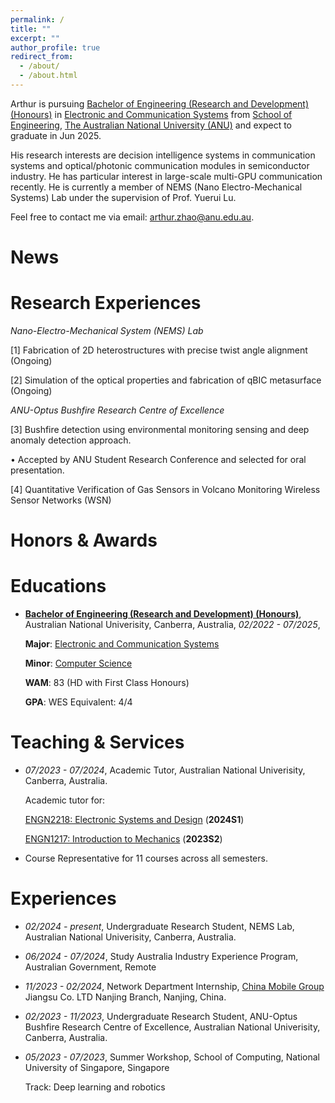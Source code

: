 ```yaml
---
permalink: /
title: ""
excerpt: ""
author_profile: true
redirect_from: 
  - /about/
  - /about.html
---
```



<span class='anchor' id='about-me'></span>

Arthur is pursuing [Bachelor of Engineering (Research and Development) (Honours)](https://programsandcourses.anu.edu.au/2022/program/aenrd) in [Electronic and Communication Systems](https://programsandcourses.anu.edu.au/2022/major/ELCO-MAJ) from [School of Engineering](https://eng.anu.edu.au/), [The Australian National University (ANU)](https://www.anu.edu.au/) and expect to graduate in Jun 2025.

His research interests are decision intelligence systems in communication systems and optical/photonic communication modules in semiconductor industry. He has particular interest in large-scale multi-GPU communication recently. He is currently a member of NEMS (Nano Electro-Mechanical Systems) Lab under the supervision of Prof. Yuerui Lu.

Feel free to contact me via email: [arthur.zhao@anu.edu.au](mailto:arthur.zhao@anu.edu.au).

# News


# Research Experiences 
_Nano-Electro-Mechanical System (NEMS) Lab_

[1] Fabrication of 2D heterostructures with precise twist angle alignment (Ongoing)

[2] Simulation of the optical properties and fabrication of qBIC metasurface (Ongoing)

_ANU-Optus Bushfire Research Centre of Excellence_

[3] Bushfire detection using environmental monitoring sensing and deep anomaly detection approach.

• Accepted by ANU Student Research Conference and selected for oral presentation.

[4] Quantitative Verification of Gas Sensors in Volcano Monitoring Wireless Sensor Networks (WSN)


# Honors & Awards


# Educations
- [**Bachelor of Engineering (Research and Development) (Honours)**](https://programsandcourses.anu.edu.au/2022/program/aenrd), Australian National Univerisity, Canberra, Australia, *02/2022 - 07/2025*,

  **Major**: [Electronic and Communication Systems](https://programsandcourses.anu.edu.au/2022/major/ELCO-MAJ)

  **Minor**: [Computer Science](https://programsandcourses.anu.edu.au/2022/minor/csci-min)

  **WAM**: 83 (HD with First Class Honours)

  **GPA**: WES Equivalent: 4/4

# Teaching & Services
- *07/2023 - 07/2024*, Academic Tutor, Australian National Univerisity, Canberra, Australia.

  Academic tutor for:

    [ENGN2218: Electronic Systems and Design](https://programsandcourses.anu.edu.au/2024/course/engn2218) (**2024S1**)

    [ENGN1217: Introduction to Mechanics](https://programsandcourses.anu.edu.au/2023/course/engn1217) (**2023S2**)
  
- Course Representative for 11 courses across all semesters.  

# Experiences
- *02/2024 - present*, Undergraduate Research Student, NEMS Lab, Australian National Univerisity, Canberra, Australia.

- *06/2024 - 07/2024*, Study Australia Industry Experience Program, Australian Government, Remote

- *11/2023 - 02/2024*, Network Department Internship, [China Mobile Group](https://www.chinamobileltd.com/en/global/home.php) Jiangsu Co. LTD Nanjing Branch, Nanjing, China.

- *02/2023 - 11/2023*, Undergraduate Research Student, ANU-Optus Bushfire Research Centre of Excellence, Australian National Univerisity, Canberra, Australia.

- *05/2023 - 07/2023*, Summer Workshop, School of Computing, National University of Singapore, Singapore

  Track: Deep learning and robotics

